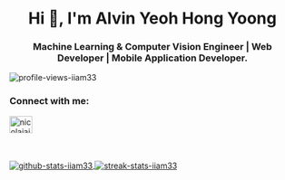 <h1 align="center">Hi 👋, I'm Alvin Yeoh Hong Yoong</h1>

<h3 align="center">Machine Learning & Computer Vision Engineer | Web Developer | Mobile Application Developer.</h3>

<p align="left"> <img src="https://komarev.com/ghpvc/?username=iiam33&label=Profile%20views&color=0e75b6&style=flat-square" alt="profile-views-iiam33" /> </p>

<h3 align="left">Connect with me:</h3>
<p align="left">
  <a href="https://linkedin.com/in/alvin-yeoh-hong-yoong" target="blank"><img align="center" src="https://raw.githubusercontent.com/rahuldkjain/github-profile-readme-generator/master/src/images/icons/Social/linked-in-alt.svg" alt="nicolaiai" height="30" width="40" />
</p>

<br/>
<br/>
  
<img align="center" src="https://github-readme-stats.vercel.app/api?username=iiam33&show_icons=true&theme=light&locale=en" alt="github-stats-iiam33" />

<img align="center" src="https://github-readme-streak-stats.herokuapp.com/?user=iiam33&theme=light" alt="streak-stats-iiam33" />

